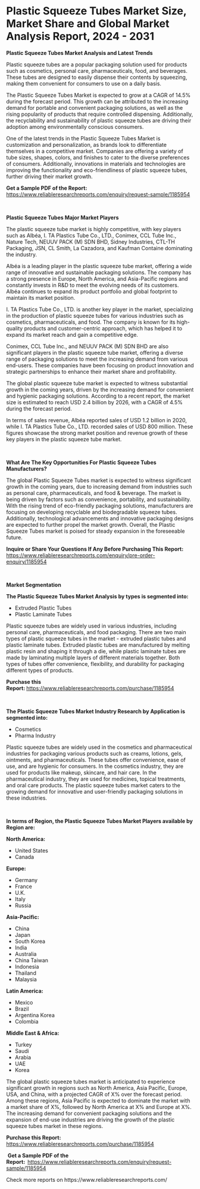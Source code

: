 <p><h1>Plastic Squeeze Tubes Market Size, Market Share and Global Market Analysis Report, 2024 - 2031</h1></p><p><strong>Plastic Squeeze Tubes Market Analysis and Latest Trends</strong></p>
<p><p>Plastic squeeze tubes are a popular packaging solution used for products such as cosmetics, personal care, pharmaceuticals, food, and beverages. These tubes are designed to easily dispense their contents by squeezing, making them convenient for consumers to use on a daily basis.</p><p>The Plastic Squeeze Tubes Market is expected to grow at a CAGR of 14.5% during the forecast period. This growth can be attributed to the increasing demand for portable and convenient packaging solutions, as well as the rising popularity of products that require controlled dispensing. Additionally, the recyclability and sustainability of plastic squeeze tubes are driving their adoption among environmentally conscious consumers.</p><p>One of the latest trends in the Plastic Squeeze Tubes Market is customization and personalization, as brands look to differentiate themselves in a competitive market. Companies are offering a variety of tube sizes, shapes, colors, and finishes to cater to the diverse preferences of consumers. Additionally, innovations in materials and technologies are improving the functionality and eco-friendliness of plastic squeeze tubes, further driving their market growth.</p></p>
<p><strong>Get a Sample PDF of the Report:&nbsp;</strong> <a href="https://www.reliableresearchreports.com/enquiry/request-sample/1185954">https://www.reliableresearchreports.com/enquiry/request-sample/1185954</a></p>
<p>&nbsp;</p>
<p><strong>Plastic Squeeze Tubes Major Market Players</strong></p>
<p><p>The plastic squeeze tube market is highly competitive, with key players such as Albéa, I. TA Plastics Tube Co., LTD., Conimex, CCL Tube Inc., Nature Tech, NEUUV PACK (M) SDN BHD, Sidney Industries, CTL-TH Packaging, JSN, CL Smith, La Cazadora, and Kaufman Containe dominating the industry.</p><p>Albéa is a leading player in the plastic squeeze tube market, offering a wide range of innovative and sustainable packaging solutions. The company has a strong presence in Europe, North America, and Asia-Pacific regions and constantly invests in R&D to meet the evolving needs of its customers. Albéa continues to expand its product portfolio and global footprint to maintain its market position.</p><p>I. TA Plastics Tube Co., LTD. is another key player in the market, specializing in the production of plastic squeeze tubes for various industries such as cosmetics, pharmaceuticals, and food. The company is known for its high-quality products and customer-centric approach, which has helped it to expand its market reach and gain a competitive edge.</p><p>Conimex, CCL Tube Inc., and NEUUV PACK (M) SDN BHD are also significant players in the plastic squeeze tube market, offering a diverse range of packaging solutions to meet the increasing demand from various end-users. These companies have been focusing on product innovation and strategic partnerships to enhance their market share and profitability.</p><p>The global plastic squeeze tube market is expected to witness substantial growth in the coming years, driven by the increasing demand for convenient and hygienic packaging solutions. According to a recent report, the market size is estimated to reach USD 2.4 billion by 2026, with a CAGR of 4.5% during the forecast period.</p><p>In terms of sales revenue, Albéa reported sales of USD 1.2 billion in 2020, while I. TA Plastics Tube Co., LTD. recorded sales of USD 800 million. These figures showcase the strong market position and revenue growth of these key players in the plastic squeeze tube market.</p></p>
<p>&nbsp;</p>
<p><strong>What Are The Key Opportunities For Plastic Squeeze Tubes Manufacturers?</strong></p>
<p><p>The global Plastic Squeeze Tubes market is expected to witness significant growth in the coming years, due to increasing demand from industries such as personal care, pharmaceuticals, and food & beverage. The market is being driven by factors such as convenience, portability, and sustainability. With the rising trend of eco-friendly packaging solutions, manufacturers are focusing on developing recyclable and biodegradable squeeze tubes. Additionally, technological advancements and innovative packaging designs are expected to further propel the market growth. Overall, the Plastic Squeeze Tubes market is poised for steady expansion in the foreseeable future.</p></p>
<p><strong>Inquire or Share Your Questions If Any Before Purchasing This Report:</strong> <a href="https://www.reliableresearchreports.com/enquiry/pre-order-enquiry/1185954">https://www.reliableresearchreports.com/enquiry/pre-order-enquiry/1185954</a></p>
<p>&nbsp;</p>
<p><strong>Market Segmentation</strong></p>
<p><strong>The Plastic Squeeze Tubes Market Analysis by types is segmented into:</strong></p>
<p><ul><li>Extruded Plastic Tubes</li><li>Plastic Laminate Tubes</li></ul></p>
<p><p>Plastic squeeze tubes are widely used in various industries, including personal care, pharmaceuticals, and food packaging. There are two main types of plastic squeeze tubes in the market - extruded plastic tubes and plastic laminate tubes. Extruded plastic tubes are manufactured by melting plastic resin and shaping it through a die, while plastic laminate tubes are made by laminating multiple layers of different materials together. Both types of tubes offer convenience, flexibility, and durability for packaging different types of products.</p></p>
<p><strong>Purchase this Report:&nbsp;</strong><a href="https://www.reliableresearchreports.com/purchase/1185954">https://www.reliableresearchreports.com/purchase/1185954</a></p>
<p>&nbsp;</p>
<p><strong>The Plastic Squeeze Tubes Market Industry Research by Application is segmented into:</strong></p>
<p><ul><li>Cosmetics</li><li>Pharma Industry</li></ul></p>
<p><p>Plastic squeeze tubes are widely used in the cosmetics and pharmaceutical industries for packaging various products such as creams, lotions, gels, ointments, and pharmaceuticals. These tubes offer convenience, ease of use, and are hygienic for consumers. In the cosmetics industry, they are used for products like makeup, skincare, and hair care. In the pharmaceutical industry, they are used for medicines, topical treatments, and oral care products. The plastic squeeze tubes market caters to the growing demand for innovative and user-friendly packaging solutions in these industries.</p></p>
<p>&nbsp;</p>
<p><strong>In terms of Region, the Plastic Squeeze Tubes Market Players available by Region are:</strong></p>
<p>
    <p> <strong> North America: </strong>
        <ul>
            <li>United States</li>
            <li>Canada</li>
        </ul>
        </p> 
    <p> <strong> Europe: </strong>
        <ul>
            <li>Germany</li>
            <li>France</li>
            <li>U.K.</li>
            <li>Italy</li>
            <li>Russia</li>
        </ul>
        </p> 
    <p> <strong> Asia-Pacific: </strong>
        <ul>
            <li>China</li>
            <li>Japan</li>
            <li>South Korea</li>
            <li>India</li>
            <li>Australia</li>
            <li>China Taiwan</li>
            <li>Indonesia</li>
            <li>Thailand</li>
            <li>Malaysia</li>
        </ul>
        </p> 
    <p> <strong> Latin America: </strong>
        <ul>
            <li>Mexico</li>
            <li>Brazil</li>
            <li>Argentina Korea</li>
            <li>Colombia</li>
        </ul>
        </p> 
    <p> <strong> Middle East & Africa: </strong>
        <ul>
            <li>Turkey</li>
            <li>Saudi</li>
            <li>Arabia</li>
            <li>UAE</li>
            <li>Korea</li>
        </ul>
    </p>
    </p>
<p><p>The global plastic squeeze tubes market is anticipated to experience significant growth in regions such as North America, Asia Pacific, Europe, USA, and China, with a projected CAGR of X% over the forecast period. Among these regions, Asia Pacific is expected to dominate the market with a market share of X%, followed by North America at X% and Europe at X%. The increasing demand for convenient packaging solutions and the expansion of end-use industries are driving the growth of the plastic squeeze tubes market in these regions.</p></p>
<p><strong>Purchase this Report: </strong><a href="https://www.reliableresearchreports.com/purchase/1185954">https://www.reliableresearchreports.com/purchase/1185954</a></p>
<p>&nbsp;<strong>Get a Sample PDF of the Report:&nbsp;&nbsp;</strong><a href="https://www.reliableresearchreports.com/enquiry/request-sample/1185954">https://www.reliableresearchreports.com/enquiry/request-sample/1185954</a></p>
<p><strong></strong></p>
<p>Check more reports on https://www.reliableresearchreports.com/</p>